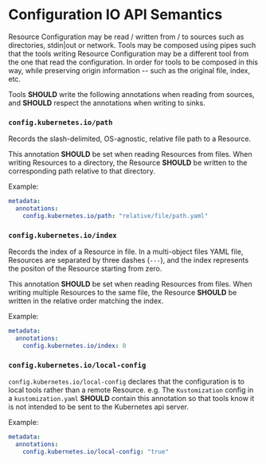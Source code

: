 # Configuration IO API Semantics

Resource Configuration may be read / written from / to sources such as directories,
stdin|out or network. Tools may be composed using pipes such that the tools writing
Resource Configuration may be a different tool from the one that read the configuration.
In order for tools to be composed in this way, while preserving origin information --
such as the original file, index, etc.

Tools **SHOULD** write the following annotations when reading from sources,
and **SHOULD** respect the annotations when writing to sinks.

### `config.kubernetes.io/path`

Records the slash-delimited, OS-agnostic, relative file path to a Resource.

This annotation **SHOULD** be set when reading Resources from files.
When writing Resources to a directory, the Resource **SHOULD** be written to the corresponding
path relative to that directory.

Example:

```yaml
metadata:
  annotations:
    config.kubernetes.io/path: "relative/file/path.yaml"
```

### `config.kubernetes.io/index`

Records the index of a Resource in file. In a multi-object files YAML file, Resources are separated
by three dashes (`---`), and the index represents the positon of the Resource starting from zero.

This annotation **SHOULD** be set when reading Resources from files.
When writing multiple Resources to the same file, the Resource **SHOULD** be written in the
relative order matching the index.

Example:

```yaml
metadata:
  annotations:
    config.kubernetes.io/index: 0
```

### `config.kubernetes.io/local-config`

`config.kubernetes.io/local-config` declares that the configuration is to local tools
rather than a remote Resource. e.g. The `Kustomization` config in a `kustomization.yaml`
**SHOULD** contain this annotation so that tools know it is not intended to be sent to
the Kubernetes api server.

Example:

```yaml
metadata:
  annotations:
    config.kubernetes.io/local-config: "true"
```
